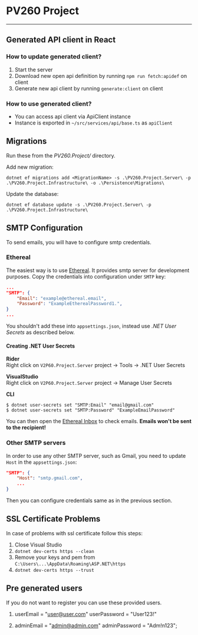 # PV260 Project

---

## Generated API client in React

### How to update generated client?

1. Start the server
2. Download new open api definition by running `npm run fetch:apidef` on client
3. Generate new api client by running `generate:client` on client

### How to use generated client?

- You can access api client via ApiClient instance
- Instance is exported in `~/src/services/api/base.ts` as `apiClient`

## Migrations

Run these from the _PV260.Project/_ directory.

Add new migration:

`dotnet ef migrations add <MigrationName> -s .\PV260.Project.Server\ -p .\PV260.Project.Infrastructure\ -o .\Persistence\Migrations\`

Update the database:

`dotnet ef database update -s .\PV260.Project.Server\ -p .\PV260.Project.Infrastructure\`

## SMTP Configuration

To send emails, you will have to configure smtp credentials.

### Ethereal

The easiest way is to use [Ethereal](https://ethereal.email/create). It provides smtp server for development purposes. Copy the credentials into configuration under `SMTP` key:

```json
...
"SMTP": {
    "Email": "example@ethereal.email",
    "Password": "ExampleEtherealPassword1.",
}
...
```

You shouldn't add these into `appsettings.json`, instead use _.NET User Secrets_ as described below.

#### Creating .NET User Secrets

**Rider** \
Right click on `V2P60.Project.Server` project -> Tools -> .NET User Secrets

**VisualStudio** \
Right click on `V2P60.Project.Server` project -> Manage User Secrets

**CLI**

```
$ dotnet user-secrets set "SMTP:Email" "email@gmail.com"
$ dotnet user-secrets set "SMTP:Password" "ExampleEmailPassword"
```

You can then open the [Ethereal Inbox](https://ethereal.email/messages) to check emails. **Emails won't be sent to the recipient!**

### Other SMTP servers

In order to use any other SMTP server, such as Gmail, you need to update `Host` in the `appsettings.json`:

```json
"SMTP": {
    "Host": "smtp.gmail.com",
    ...
}
```

Then you can configure credentials same as in the previous section.

## SSL Certificate Problems

In case of problems with ssl certificate follow this steps:

1. Close Visual Studio
2. `dotnet dev-certs https --clean`
3. Remove your keys and pem from `C:\Users\...\AppData\Roaming\ASP.NET\https`
4. `dotnet dev-certs https --trust`

## Pre generated users

If you do not want to register you can use these provided users. 

1. userEmail = "user@user.com" userPassword = "User123!"

2. adminEmail = "admin@admin.com" adminPassword = "Adm!n123";